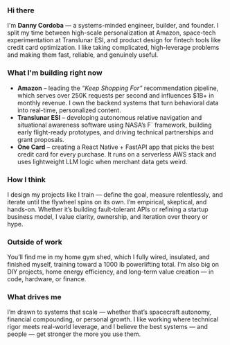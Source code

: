 ### Hi there
I'm **Danny Cordoba** — a systems-minded engineer, builder, and founder. I split my time between high-scale personalization at Amazon, space-tech experimentation at Translunar ESI, and product design for fintech tools like credit card optimization. I like taking complicated, high-leverage problems and making them fast, reliable, and genuinely useful.

### What I'm building right now
- **Amazon** – leading the *“Keep Shopping For”* recommendation pipeline, which serves over 250K requests per second and influences $1B+ in monthly revenue. I own the backend systems that turn behavioral data into real-time, personalized content.
- **Translunar ESI** – developing autonomous relative navigation and situational awareness software using NASA’s F´ framework, building early flight-ready prototypes, and driving technical partnerships and grant proposals.
- **One Card** – creating a React Native + FastAPI app that picks the best credit card for every purchase. It runs on a serverless AWS stack and uses lightweight LLM logic when merchant data gets weird.

### How I think
I design my projects like I train — define the goal, measure relentlessly, and iterate until the flywheel spins on its own. I’m empirical, skeptical, and hands-on. Whether it’s building fault-tolerant APIs or refining a startup business model, I value clarity, ownership, and iteration over theory or hype.

### Outside of work
You’ll find me in my home gym shed, which I fully wired, insulated, and finished myself, training toward a 1000 lb powerlifting total. I’m also big on DIY projects, home energy efficiency, and long-term value creation — in code, hardware, or finance.

### What drives me
I’m drawn to systems that scale — whether that’s spacecraft autonomy, financial compounding, or personal growth. I like working where technical rigor meets real-world leverage, and I believe the best systems — and people — get stronger the more you use them.
